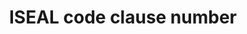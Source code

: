 ---
title: 'ISEAL code clause number'
field: 'is.identifier.clause'
slug: 'global-iseal-code-clause-number'
description: 'Associated specific clause(s) from an ISEAL code of practice'
comment: 'select from control list'
required: False
vocabulary: 'vocabulary.txt'
module: 'Scope'
cluster: 'Global'
policy: 'Controlled value. Multi select from control list.'
---